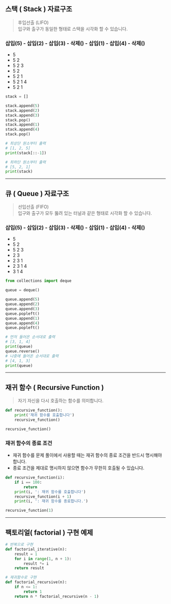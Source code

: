## 스택 ( Stack ) 자료구조
> 후입선출 (LIFO) <br>
> 입구와 출구가 동일한 형태로 스택을 시각화 할 수 있습니다.

### 삽입(5) - 삽입(2) - 삽입(3) - 삭제() - 삽입(1) - 삽입(4) - 삭제()
* 5
* 5 2
* 5 2 3
* 5 2
* 5 2 1
* 5 2 1 4
* 5 2 1

```python
stack = []

stack.append(5)
stack.append(2)
stack.append(3)
stack.pop()
stack.append(1)
stack.append(4)
stack.pop()

# 최상단 원소부터 출력
# [1, 2, 5]
print(stack[::-1])

# 최하단 원소부터 출력
# [5, 2, 1]
print(stack)
```

---

## 큐 ( Queue ) 자료구조
> 선입선출 (FIFO) <br>
> 입구와 출구가 모두 뚫려 있는 터널과 같은 형태로 시각화 할 수 있습니다.

### 삽입(5) - 삽입(2) - 삽입(3) - 삭제() - 삽입(1) - 삽입(4) - 삭제()
* 5
* 5 2
* 5 2 3
* 2 3
* 2 3 1
* 2 3 1 4
* 3 1 4

```python
from collections import deque

queue = deque()

queue.append(5)
queue.append(2)
queue.append(3)
queue.popleft()
queue.append(1)
queue.append(4)
queue.popleft()

# 먼저 들어온 순서대로 출력
# [3, 1, 4]
print(queue)
queue.reverse()
# 나중에 들어온 순서대로 출력
# [4, 1, 3]
print(queue)
```

---

## 재귀 함수 ( Recursive Function )
> 자기 자신을 다시 호출하는 함수를 의미합니다.

```python
def recursive_function():
    print('재귀 함수를 호출합니다')
    recursive_function()

recursive_function()
```

### 재귀 함수의 종료 조건
* 재귀 함수를 문제 풀이에서 사용할 때는 재귀 함수의 종료 조건을 반드시 명시해야 합니다.
* 종료 조건을 제대로 명시하지 않으면 함수가 무한히 호출될 수 있습니다.
```python
def recursive_function(i):
    if i == 100:
        return 
    print(i, ': 재귀 함수를 호출합니다')
    recursive_function(i + 1)
    print(i, ': 재귀 함수를 종료합니다.')

recursive_function(1)
```

--- 

## 팩토리얼( factorial ) 구현 예제

```python
# 반복으로 구현
def factorial_iterative(n):
    result = 1
    for i in range(1, n + 1):
        result *= i
    return result

# 재귀함수로 구현
def factorial_recursive(n):
    if n <= 1:
        return 1
    return n * factorial_recursive(n - 1)
```